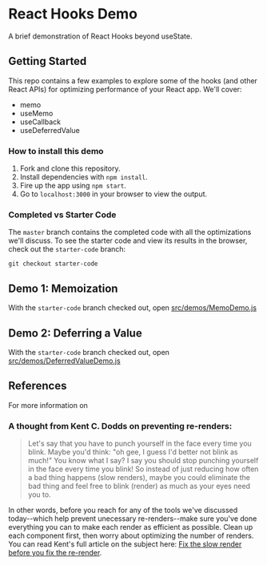 # React Hooks Demo

A brief demonstration of React Hooks beyond useState.

## Getting Started

This repo contains a few examples to explore some of the hooks (and other React APIs) for optimizing performance of your React app. We'll cover:

- memo
- useMemo
- useCallback
- useDeferredValue

### How to install this demo

1. Fork and clone this repository.
2. Install dependencies with `npm install`.
3. Fire up the app using `npm start`.
4. Go to `localhost:3000` in your browser to view the output.

### Completed vs Starter Code

The `master` branch contains the completed code with all the optimizations we'll discuss. To see the starter code and view its results in the browser, check out the `starter-code` branch:

```
git checkout starter-code
```

## Demo 1: Memoization

With the `starter-code` branch checked out, open [src/demos/MemoDemo.js](./src/demos/MemoDemo.js)

## Demo 2: Deferring a Value

With the `starter-code` branch checked out, open [src/demos/DeferredValueDemo.js](./src/demos/DeferredValueDemo.js)

## References

For more information on

### A thought from Kent C. Dodds on preventing re-renders:

> Let's say that you have to punch yourself in the face every time you blink. Maybe you'd think: "oh gee, I guess I'd better not blink as much!" You know what I say? I say you should stop punching yourself in the face every time you blink! So instead of just reducing how often a bad thing happens (slow renders), maybe you could eliminate the bad thing and feel free to blink (render) as much as your eyes need you to.

In other words, before you reach for any of the tools we've discussed today--which help prevent unecessary re-renders--make sure you've done everything you can to make each render as efficient as possible. Clean up each component first, then worry about optimizing the number of renders. You can read Kent's full article on the subject here: [Fix the slow render before you fix the re-render](https://kentcdodds.com/blog/fix-the-slow-render-before-you-fix-the-re-render).
